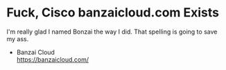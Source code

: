 # Fuck, Cisco banzaicloud.com Exists

I'm really glad I named Bonzai the way I did. That spelling is going to
save my ass.

* Banzai Cloud  
  https://banzaicloud.com/
